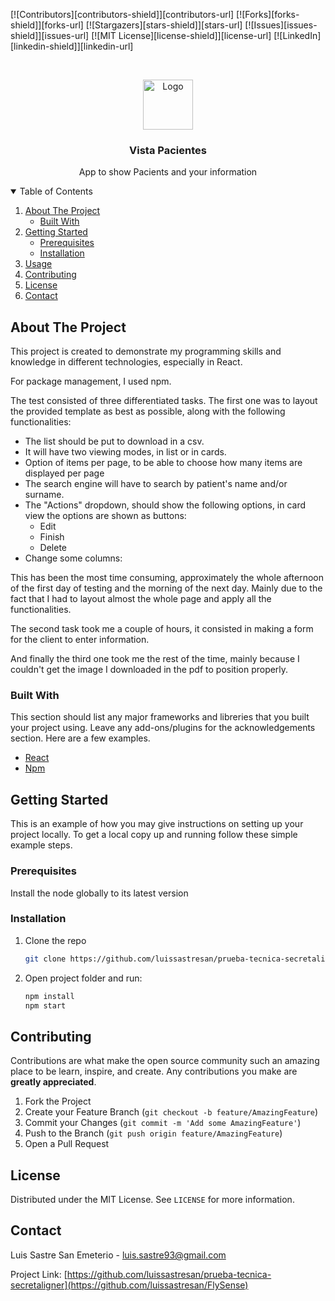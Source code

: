 <!--
*** Thanks for checking out the Best-README-Template. If you have a suggestion
*** that would make this better, please fork the repo and create a pull request
*** or simply open an issue with the tag "enhancement".
*** Thanks again! Now go create something AMAZING! :D
-->

<!-- PROJECT SHIELDS -->
<!--
*** I'm using markdown "reference style" links for readability.
*** Reference links are enclosed in brackets [ ] instead of parentheses ( ).
*** See the bottom of this document for the declaration of the reference variables
*** for contributors-url, forks-url, etc. This is an optional, concise syntax you may use.
*** https://www.markdownguide.org/basic-syntax/#reference-style-links
-->

[![Contributors][contributors-shield]][contributors-url]
[![Forks][forks-shield]][forks-url]
[![Stargazers][stars-shield]][stars-url]
[![Issues][issues-shield]][issues-url]
[![MIT License][license-shield]][license-url]
[![LinkedIn][linkedin-shield]][linkedin-url]

<!-- PROJECT LOGO -->
<br />
<p align="center">
  <a href="https://github.com/othneildrew/Best-README-Template">
    <img src="images/logo.png" alt="Logo" width="80" height="80">
  </a>

  <h3 align="center">Vista Pacientes</h3>

  <p align="center">
    App to show Pacients and your information
  </p>
</p>

<!-- TABLE OF CONTENTS -->
<details open="open">
  <summary>Table of Contents</summary>
  <ol>
    <li>
      <a href="#about-the-project">About The Project</a>
      <ul>
        <li><a href="#built-with">Built With</a></li>
      </ul>
    </li>
    <li>
      <a href="#getting-started">Getting Started</a>
      <ul>
        <li><a href="#prerequisites">Prerequisites</a></li>
        <li><a href="#installation">Installation</a></li>
      </ul>
    </li>
    <li><a href="#usage">Usage</a></li>
    <li><a href="#contributing">Contributing</a></li>
    <li><a href="#license">License</a></li>
    <li><a href="#contact">Contact</a></li>
  </ol>
</details>

<!-- ABOUT THE PROJECT -->

## About The Project

This project is created to demonstrate my programming skills and knowledge in different technologies, especially in React.

For package management, I used npm.

The test consisted of three differentiated tasks. The first one was to layout the provided template as best as possible, along with the following functionalities:
  - The list should be put to download in a csv.
  - It will have two viewing modes, in list or in cards.
  - Option of items per page, to be able to choose how many items are displayed per page
  - The search engine will have to search by patient's name and/or surname.
  - The "Actions" dropdown, should show the following options, in card view the options are shown as buttons:
    - Edit
    - Finish
    - Delete
  - Change some columns:

  This has been the most time consuming, approximately the whole afternoon of the first day of testing and the morning of the next day. Mainly due to the fact that I had to layout almost the whole page and apply all the functionalities.

  The second task took me a couple of hours, it consisted in making a form for the client to enter information.

  And finally the third one took me the rest of the time, mainly because I couldn't get the image I downloaded in the pdf to position properly.

### Built With

This section should list any major frameworks and libreries that you built your project using. Leave any add-ons/plugins for the acknowledgements section. Here are a few examples.

- [React](https://es.reactjs.org/)
- [Npm](https://www.npmjs.com/)

<!-- GETTING STARTED -->

## Getting Started

This is an example of how you may give instructions on setting up your project locally.
To get a local copy up and running follow these simple example steps.

### Prerequisites

Install the node globally to its latest version

### Installation

1. Clone the repo
   ```sh
   git clone https://github.com/luissastresan/prueba-tecnica-secretaligner.git
   ```
2. Open project folder and run:
   ```sh
   npm install
   npm start
   ```

<!-- CONTRIBUTING -->

## Contributing

Contributions are what make the open source community such an amazing place to be learn, inspire, and create. Any contributions you make are **greatly appreciated**.

1. Fork the Project
2. Create your Feature Branch (`git checkout -b feature/AmazingFeature`)
3. Commit your Changes (`git commit -m 'Add some AmazingFeature'`)
4. Push to the Branch (`git push origin feature/AmazingFeature`)
5. Open a Pull Request

<!-- LICENSE -->

## License

Distributed under the MIT License. See `LICENSE` for more information.

<!-- CONTACT -->

## Contact

Luis Sastre San Emeterio - luis.sastre93@gmail.com

Project Link: [https://github.com/luissastresan/prueba-tecnica-secretaligner](https://github.com/luissastresan/FlySense)
